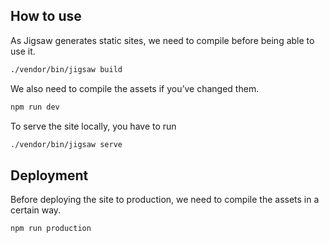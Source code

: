 ## How to use

As Jigsaw generates static sites, we need to compile before being able to use it.

```bash
./vendor/bin/jigsaw build
```

We also need to compile the assets if you’ve changed them.

```bash
npm run dev
```

To serve the site locally, you have to run

```bash
./vendor/bin/jigsaw serve
```

## Deployment

Before deploying the site to production, we need to compile the assets in a certain way.

```bash
npm run production
```